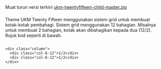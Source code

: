 Muat turun versi terkini [ukm-twentyfifteen-child-master.zip](https://github.com/mmUKM/ukm-twentyfifteen-child/archive/master.zip)
###
Theme UKM Twenty Fifteen menggunakan sistem grid untuk membuat kotak-kotak pembahagi. Sistem grid menggunakan 12 bahagian. Misalnya untuk membuat 2 bahagian, kotak akan dibahagikan kepada dua (12/2). Rujuk kod seperti di bawah.
<pre>
<code>
&lt;div class="column"&gt;
  &lt;div class="col-6-12"&gt;1/2&lt;/div&gt;
  &lt;div class="col-6-12"&gt;1/2&lt;/div&gt;
&lt;/div&gt;
</code>
</pre>